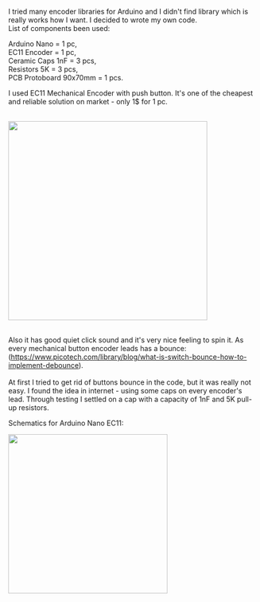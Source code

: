 I tried many encoder libraries for Arduino and I didn't find library which is really works how I want. I decided to wrote my own code. <br/>
List of components been used: 

Arduino Nano = 1 pc,            <br/>
EC11 Encoder = 1 pc,            <br/>
Ceramic Caps 1nF = 3 pcs,       <br/>
Resistors 5K = 3 pcs,           <br/>
PCB Protoboard 90x70mm = 1 pcs. <br/>

I used EC11 Mechanical Encoder with push button. It's one of the cheapest and reliable solution on market - only 1$ for 1 pc.  

<br/>

<img src="https://github.com/user-attachments/assets/ee62ad6e-cf64-40ab-ba48-58848bedf7d2" width="400">

<br/>
<br/>

Also it has good quiet click sound and it's very nice feeling to spin it.
As every mechanical button encoder leads has a bounce: <br/>
(https://www.picotech.com/library/blog/what-is-switch-bounce-how-to-implement-debounce). <br/> <br/>
At first I tried to get rid of buttons bounce in the code, but it was really not easy.
I found the idea in internet - using some caps on every encoder's lead.
Through testing I settled on a cap with a capacity of 1nF and 5K pull-up resistors. <br/>

Schematics for Arduino Nano EC11:

<img src="https://github.com/user-attachments/assets/7b78ef99-b868-441d-bdd0-337699783461" width="320">

